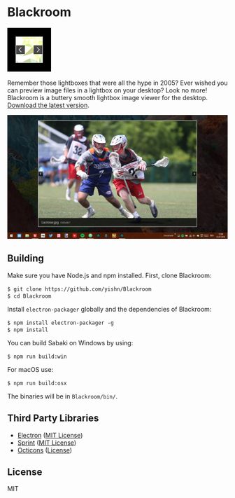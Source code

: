 # Blackroom

<img src="logo.png" width="100" height="100">

Remember those lightboxes that were all the hype in 2005? Ever wished you can preview image files in a lightbox on your desktop? Look no more! Blackroom is a buttery smooth lightbox image viewer for the desktop. [Download the latest version](https://github.com/yishn/Blackroom/releases/).

![Screenshot](screenshot.png)

## Building

Make sure you have Node.js and npm installed. First, clone Blackroom:

~~~
$ git clone https://github.com/yishn/Blackroom
$ cd Blackroom
~~~

Install `electron-packager` globally and the dependencies of Blackroom:

~~~
$ npm install electron-packager -g
$ npm install
~~~

You can build Sabaki on Windows by using:

~~~
$ npm run build:win
~~~

For macOS use:

~~~
$ npm run build:osx
~~~

The binaries will be in `Blackroom/bin/`.

## Third Party Libraries

* [Electron](http://electron.atom.io/)
  ([MIT License](https://github.com/atom/electron/blob/master/LICENSE))
* [Sprint](https://github.com/bendc/sprint)
  ([MIT License](https://github.com/bendc/sprint/blob/master/LICENSE.txt))
* [Octicons](https://octicons.github.com/)
  ([License](https://github.com/github/octicons/blob/master/LICENSE.txt))

## License

MIT
